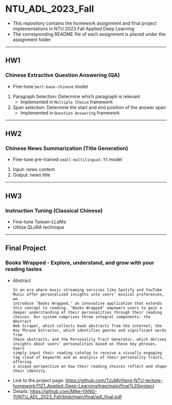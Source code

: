 # NTU_ADL_2023_Fall
- This repository contains the homework assignment and final project implementations in NTU 2023 Fall Applied Deep Learning
- The corresponding README file of each assignment is placed under the assignment folder
* * *
## HW1
### Chinese Extractive Question Answering (QA)
- Fine-tune `bert-base-chinese` model
1. Paragraph Selection: Determine which paragraph is relevant
   - Implemented in `Multiple Choice` framework
2. Span selection: Determine the start and end position of the answer span
   - Implemented in `Question Answering` framework
* * *
## HW2
### Chinese News Summarization (Title Generation)
- Fine-tune pre-trained `small-multilingual-T5` model
1. Input: news content
2. Output: news title
* * *
## HW3
### Instruction Tuning (Classical Chinese)
- Fine-tune Taiwan-LLaMa
- Utilize QLoRA technique
* * *
## Final Project
### Books Wrapped - Explore, understand, and grow with your reading tastes
- Abstract
  ```
  In an era where music streaming services like Spotify and YouTube Music offer personalized insights into users’ musical preferences, we
  introduce ’Books Wrapped,’ an innovative application that extends this concept to reading. ’Books Wrapped’ empowers users to gain a
  deeper understanding of their personalities through their reading choices. Our system comprises three integral components: the Abstract
  Web Scraper, which collects book abstracts from the internet; the Key Phrase Extractor, which identifies genres and significant words from
  these abstracts; and the Personality Trait Generator, which derives insights about users’ personalities based on these key phrases. Users
  simply input their reading catalog to receive a visually engaging tag cloud of keywords and an analysis of their personality traits, offering
  a unique perspective on how their reading choices reflect and shape their identity.
  ```
- Link to the project page: <https://github.com/TzuMinYang-NTU-lecture-homework/1121_Applied-Deep-Learning/tree/main/final%20project>
- Details: <https://github.com/Mike-YANG-11/NTU_ADL_2023_Fall/blob/main/final/adl_final.pdf>
